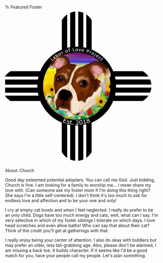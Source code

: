 % Featured Foster
<img src="../pics/logo/logo.jpg" alt="LOLP Logo">

<!-- Columnize -->
<!-- Column 1 -->
About: Church <!--Picture -->

<!-- Column 2 -->
Good day esteemed potential adopters. You can call me God. Just kidding, Church is fine. I am looking for a family to worship me... I mean share my love with. (Can someone ask my foster mom if I'm doing this thing right? She says I'm a little self-centered). I don't think it's too much to ask for endless love and affection and to be your one and only! 

I cry at empty cat bowls and when I feel neglected. I really do prefer to be an only child. Dogs have too much energy and cats, well, what can I say. I'm very selective in which of my foster siblings I tolerate on which days. I love head scratches and even allow baths! Who can say that about their cat? Think of the credit you'll get at gatherings with that.

I really enjoy being your center of attention. I also do okay with toddlers but may prefer an older, less tail-grabbing age. Also, please don't be alarmed, I am missing a back toe. It builds character. If it seems like I'd be a good match for you, have your people call my people. Let's plan something.
